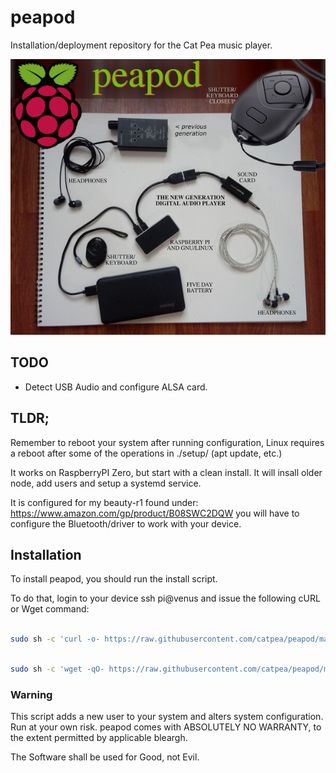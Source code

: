 # peapod
Installation/deployment repository for the Cat Pea music player.

![Screenshot](screenshot.jpg)

## TODO

- Detect USB Audio and configure ALSA card.

## TLDR;

Remember to reboot your system after running configuration, Linux requires a reboot after some of the operations in ./setup/ (apt update, etc.)

It works on RaspberryPI Zero, but start with a clean install. It will insall older node, add users and setup a systemd service.

It is configured for my beauty-r1 found under: https://www.amazon.com/gp/product/B08SWC2DQW you will have to configure the Bluetooth/driver to work with your device.


## Installation

To install peapod, you should run the install script.

To do that, login to your device ssh pi@venus and issue the following cURL or Wget command:

```sh

sudo sh -c 'curl -o- https://raw.githubusercontent.com/catpea/peapod/main/install.sh | bash'

```

```sh

sudo sh -c 'wget -qO- https://raw.githubusercontent.com/catpea/peapod/main/install.sh | bash'

```

### Warning

This script adds a new user to your system and alters system configuration. Run at your own risk.
peapod comes with ABSOLUTELY NO WARRANTY, to the extent permitted by applicable bleargh.

The Software shall be used for Good, not Evil.
